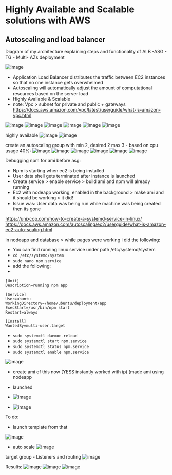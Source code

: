 
# Highly Available and Scalable solutions with AWS

## Autoscaling and load balancer
Diagram of my architecture explaining steps and functionality of ALB -ASG - TG - Multi- AZs deployment

![image](https://user-images.githubusercontent.com/104793540/186887137-16b8ad60-42c0-4656-9a69-90c3e48ef6ae.png)

 
- Application Load Balancer distributes the traffic between EC2 instances so that no one instance gets overwhelmed 
- Autoscaling will automatically adjust the amount of computational resources based on the server load 
- Highly Available & Scalable 
- note: Vpc > subnet for private and public + gateways 
https://docs.aws.amazon.com/vpc/latest/userguide/what-is-amazon-vpc.html


![image](https://user-images.githubusercontent.com/104793540/186645511-810feced-32b6-471c-a9ba-ab684bb591ec.png)
![image](https://user-images.githubusercontent.com/104793540/186645544-ab9dea3e-0ec8-438e-b06e-3c3676666ca6.png)
![image](https://user-images.githubusercontent.com/104793540/186645852-7eaf2dca-b91a-49e8-9da7-4a5ae3313028.png)
![image](https://user-images.githubusercontent.com/104793540/186646249-f55cd730-845a-4aee-862d-bf16e3556068.png)
![image](https://user-images.githubusercontent.com/104793540/186646325-a693b20c-4587-457b-b076-eacbc8340733.png)
![image](https://user-images.githubusercontent.com/104793540/186646812-b7bda242-fc84-48a3-a687-440414cb12f9.png)


highly available 
![image](https://user-images.githubusercontent.com/104793540/186648963-a8a4fbbf-7007-4d4e-8273-714a81df638c.png)
![image](https://user-images.githubusercontent.com/104793540/186663691-9fd4449e-e78b-460e-bb85-06dc39c1ab01.png)

create an autoscaling group with min 2, desired 2 max 3 - based on cpu usage 40%:
![image](https://user-images.githubusercontent.com/104793540/186688879-197d58d2-8271-48fb-a580-3e4bb77911a4.png)
![image](https://user-images.githubusercontent.com/104793540/186689668-6c2798a0-8e0d-434f-82d8-d6bbff3d8cc1.png)
![image](https://user-images.githubusercontent.com/104793540/186690007-10f31dc9-5b7c-48c6-a4e2-d51500bcd01d.png)
![image](https://user-images.githubusercontent.com/104793540/186691684-f302c843-2b7f-405e-b03f-3fcf1cf15451.png)
![image](https://user-images.githubusercontent.com/104793540/186691927-e41755f3-faf9-4259-a062-911865573d29.png)
![image](https://user-images.githubusercontent.com/104793540/186692021-e58976c0-1a65-4288-ab94-9d6e2a89e5ec.png)



Debugging npm for ami before asg:

- Npm is starting when ec2 is being installed 
- User data shell gets terminated after instance is launched 
- Create service > enable service  > build ami and npm will already running
- Ec2 with nodeapp working, enabled in the background > make ami and it should be working > it did!
- Issue was: User data was being run while machine was being created then its gone 

https://unixcop.com/how-to-create-a-systemd-service-in-linux/
https://docs.aws.amazon.com/autoscaling/ec2/userguide/what-is-amazon-ec2-auto-scaling.html

in nodeapp and database > while pages were working i did the following:

- You can find running linux service under path /etc/systemd/system
- `cd /etc/systemd/system`
- `sudo nano npm.service`
- add the following:
- 
```
[Unit]
Description=running npm app

[Service]
User=ubuntu
WorkingDirectory=/home/ubuntu/deployment/app
ExecStart=/usr/bin/npm start
Restart=always

[Install]
WantedBy=multi-user.target
```

- `sudo systemctl daemon-reload`
- `sudo systemctl start npm.service`
- `sudo systemctl status npm.service`
- `sudo systemctl enable npm.service`

![image](https://user-images.githubusercontent.com/104793540/186716710-f75f542c-1ebb-453b-b2cc-c1a8dc6785cd.png)

- create ami of this now (YESS instantly worked with ip) (made ami using nodeapp 
- launched
- ![image](https://user-images.githubusercontent.com/104793540/186875890-aac128aa-7b54-4e6a-b75a-eb66c95cde2e.png)

- ![image](https://user-images.githubusercontent.com/104793540/186875921-1c327ba9-4460-4207-ab9d-ed1a4b4274c2.png)

To do:
- launch template from that 

![image](https://user-images.githubusercontent.com/104793540/186877303-dce6d6b2-bded-4b26-8996-058dbcba072f.png)

- auto scale 
![image](https://user-images.githubusercontent.com/104793540/186877594-f9c8ed13-5745-4113-aca7-f2944e51bbb1.png)

target group - Listeners and routing
![image](https://user-images.githubusercontent.com/104793540/186877913-8ad5dca1-c4da-4a1d-be93-81c979012c43.png)

Results:
![image](https://user-images.githubusercontent.com/104793540/186879017-0af48590-d85e-4f59-b54f-7bf2910aa6fa.png)
![image](https://user-images.githubusercontent.com/104793540/186879142-a287a65b-1e55-4cad-a0f9-c5c1d789e0f6.png)
![image](https://user-images.githubusercontent.com/104793540/186878973-b7dfc6c5-6406-49f6-bbbe-56921d4e082d.png)


